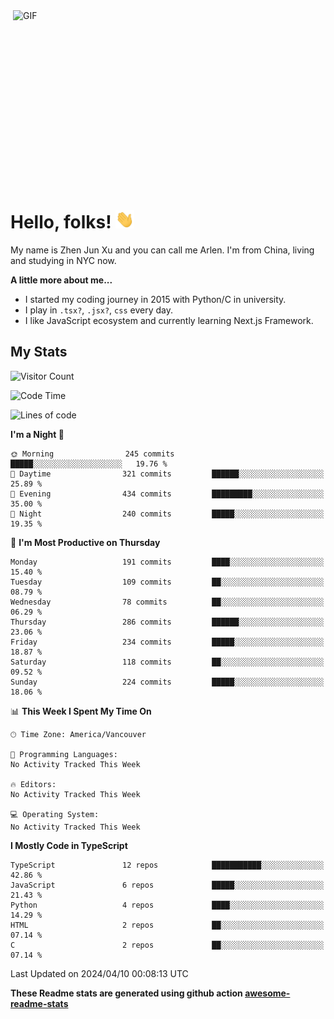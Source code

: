 <img align="right" alt="GIF" src="https://media.giphy.com/media/xUA7bdpLxQhsSQdyog/giphy.gif" width="500" height="320" />

# Hello, folks! <img src="https://raw.githubusercontent.com/arlenxuzj/arlenxuzj/master/assets/wave.gif" width="30px">

My name is Zhen Jun Xu and you can call me Arlen. I'm from China, living and studying in NYC now.

**A little more about me...**

 - I started my coding journey in 2015 with Python/C in university.
 - I play in `.tsx?`, `.jsx?`, `css` every day.
 - I like JavaScript ecosystem and currently learning Next.js Framework.

## My Stats

![Visitor Count](https://komarev.com/ghpvc/?username=arlenxuzj&color=blue&label=Profile+Views)

<!--START_SECTION:waka-->
![Code Time](http://img.shields.io/badge/Code%20Time-3%2C340%20hrs%2022%20mins-blue)

![Lines of code](https://img.shields.io/badge/From%20Hello%20World%20I%27ve%20Written-1.5%20million%20lines%20of%20code-blue)

**I'm a Night 🦉** 

```text
🌞 Morning                245 commits         █████░░░░░░░░░░░░░░░░░░░░   19.76 % 
🌆 Daytime                321 commits         ██████░░░░░░░░░░░░░░░░░░░   25.89 % 
🌃 Evening                434 commits         █████████░░░░░░░░░░░░░░░░   35.00 % 
🌙 Night                  240 commits         █████░░░░░░░░░░░░░░░░░░░░   19.35 % 
```
📅 **I'm Most Productive on Thursday** 

```text
Monday                   191 commits         ████░░░░░░░░░░░░░░░░░░░░░   15.40 % 
Tuesday                  109 commits         ██░░░░░░░░░░░░░░░░░░░░░░░   08.79 % 
Wednesday                78 commits          ██░░░░░░░░░░░░░░░░░░░░░░░   06.29 % 
Thursday                 286 commits         ██████░░░░░░░░░░░░░░░░░░░   23.06 % 
Friday                   234 commits         █████░░░░░░░░░░░░░░░░░░░░   18.87 % 
Saturday                 118 commits         ██░░░░░░░░░░░░░░░░░░░░░░░   09.52 % 
Sunday                   224 commits         █████░░░░░░░░░░░░░░░░░░░░   18.06 % 
```


📊 **This Week I Spent My Time On** 

```text
🕑︎ Time Zone: America/Vancouver

💬 Programming Languages: 
No Activity Tracked This Week

🔥 Editors: 
No Activity Tracked This Week

💻 Operating System: 
No Activity Tracked This Week
```

**I Mostly Code in TypeScript** 

```text
TypeScript               12 repos            ███████████░░░░░░░░░░░░░░   42.86 % 
JavaScript               6 repos             █████░░░░░░░░░░░░░░░░░░░░   21.43 % 
Python                   4 repos             ████░░░░░░░░░░░░░░░░░░░░░   14.29 % 
HTML                     2 repos             ██░░░░░░░░░░░░░░░░░░░░░░░   07.14 % 
C                        2 repos             ██░░░░░░░░░░░░░░░░░░░░░░░   07.14 % 
```




 Last Updated on 2024/04/10 00:08:13 UTC
<!--END_SECTION:waka-->

**These Readme stats are generated using github action [awesome-readme-stats](https://github.com/anmol098/waka-readme-stats)**

